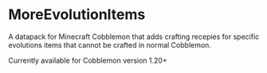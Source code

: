 # MoreEvolutionItems
A datapack for Minecraft Cobblemon that adds crafting recepies for specific evolutions items that cannot be crafted in normal Cobblemon.

Currently available for Cobblemon version 1.20+
